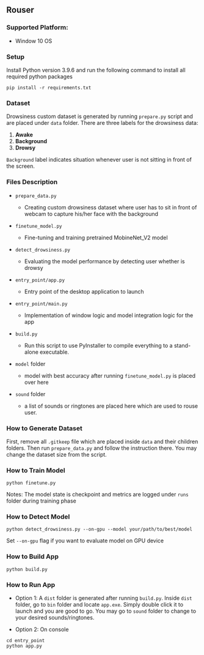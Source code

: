 ## Rouser
### Supported Platform:
 - Window 10 OS

### Setup
Install Python version 3.9.6 and run the following command to install all required python packages
```console
pip install -r requirements.txt
```

### Dataset
Drowsiness custom dataset is generated by running `prepare.py` script and are placed under `data` folder. There are three labels for the drowsiness data:
1. **Awake**
2. **Background**
3. **Drowsy**

`Background` label indicates situation whenever user is not sitting in front of the screen.

### Files Description
- `prepare_data.py`
    - Creating custom drowsiness dataset where user has to sit in front of webcam to capture his/her face with the background

- `finetune_model.py`
    - Fine-tuning and training pretrained MobineNet_V2 model

- `detect_drowsiness.py`
    - Evaluating the model performance by detecting user whether is drowsy

- `entry_point/app.py`
    - Entry point of the desktop application to launch

- `entry_point/main.py`
    - Implementation of window logic and model integration logic for the app

- `build.py`
    - Run this script to use PyInstaller to compile everything to a stand-alone executable.

- `model` folder
    - model with best accuracy after running `finetune_model.py` is placed over here

- `sound` folder
    - a list of sounds or ringtones are placed here which are used to rouse user. 

### How to Generate Dataset
First, remove all `.gitkeep` file which are placed inside `data` and their children folders. Then run `prepare_data.py` and follow the instruction there. You may change the dataset size
from the script.

### How to Train Model
```console
python finetune.py
```
Notes: The model state is checkpoint and metrics are logged under `runs` folder during training phase

### How to Detect Model
```console
python detect_drowsiness.py --on-gpu --model your/path/to/best/model 
```
Set `--on-gpu` flag if you want to evaluate model on GPU device

### How to Build App
```console
python build.py
```


### How to Run App
- Option 1: A `dist` folder is generated after running `build.py`. Inside `dist` folder, go to `bin` folder and locate `app.exe`. Simply double click it to launch and you are good to go. You may go to `sound` folder to change to your desired sounds/ringtones.

- Option 2: On console
```console
cd entry_point
python app.py
```
